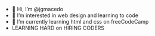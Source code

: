 - 👋 Hi, I’m @jgmacedo
- 👀 I’m interested in web design and learning to code
- 🌱 I’m currently learning html and css on freeCodeCamp
- LEARNING HARD on HIRING CODERS

<!---
jgmacedo/jgmacedo is a ✨ special ✨ repository because its `README.md` (this file) appears on your GitHub profile.
You can click the Preview link to take a look at your changes.
--->
